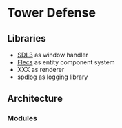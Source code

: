# Tower Defense

## Libraries

- [SDL3](https://wiki.libsdl.org/SDL3/FrontPage) as window handler
- [Flecs](https://www.flecs.dev) as entity component system
- XXX as renderer
- [spdlog](https://github.com/gabime/spdlog) as logging library


## Architecture

### Modules

